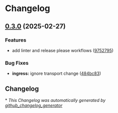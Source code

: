 # Changelog

## [0.3.0](https://github.com/camptocamp/terraform-azure-container-apps/compare/v0.2.0...v0.3.0) (2025-02-27)


### Features

* add linter and release please workflows ([9752795](https://github.com/camptocamp/terraform-azure-container-apps/commit/97527956b6c832ce2ae21c481e53050225b4de0a))


### Bug Fixes

* **ingress:** ignore transport change ([484bc83](https://github.com/camptocamp/terraform-azure-container-apps/commit/484bc83f46c6c8f9ee2fd54ddb305b43cc753f53))

## Changelog



\* *This Changelog was automatically generated by [github_changelog_generator](https://github.com/github-changelog-generator/github-changelog-generator)*

